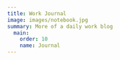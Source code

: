 ```yaml
---
title: Work Journal
image: images/notebook.jpg
summary: More of a daily work blog
  main:
    order: 10
    name: Journal
---
```



